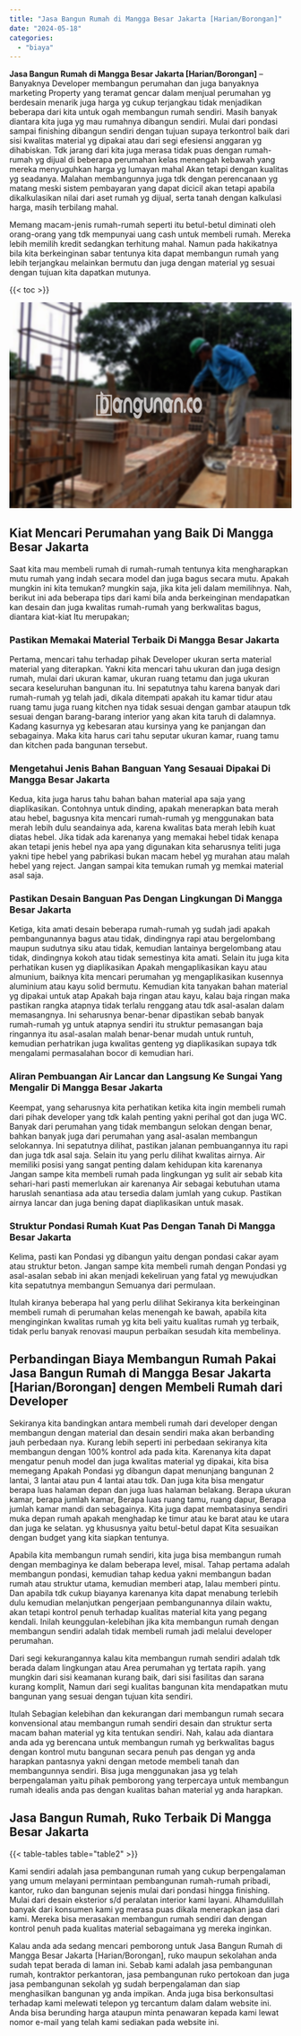 ```yaml
---
title: "Jasa Bangun Rumah di Mangga Besar Jakarta [Harian/Borongan]"
date: "2024-05-18"
categories: 
  - "biaya"
---
```


**Jasa Bangun Rumah di Mangga Besar Jakarta \[Harian/Borongan\]** – Banyaknya Developer membangun perumahan dan juga banyaknya marketing Property yang teramat gencar dalam menjual perumahan yg berdesain menarik juga harga yg cukup terjangkau tidak menjadikan beberapa dari kita untuk ogah membangun rumah sendiri. Masih banyak diantara kita juga yg mau rumahnya dibangun sendiri. Mulai dari pondasi sampai finishing dibangun sendiri dengan tujuan supaya terkontrol baik dari sisi kwalitas material yg dipakai atau dari segi efesiensi anggaran yg dihabiskan. Tdk jarang dari kita juga merasa tidak puas dengan rumah-rumah yg dijual di beberapa perumahan kelas menengah kebawah yang mereka menyuguhkan harga yg lumayan mahal Akan tetapi dengan kualitas yg seadanya. Malahan membangunnya juga tdk dengan perencanaan yg matang meski sistem pembayaran yang dapat dicicil akan tetapi apabila dikalkulasikan nilai dari aset rumah yg dijual, serta tanah dengan kalkulasi harga, masih terbilang mahal.

Memang macam-jenis rumah-rumah seperti itu betul-betul diminati oleh orang-orang yang tdk mempunyai uang cash untuk membeli rumah. Mereka lebih memilih kredit sedangkan terhitung mahal. Namun pada hakikatnya bila kita berkeinginan sabar tentunya kita dapat membangun rumah yang lebih terjangkau melainkan bermutu dan juga dengan material yg sesuai dengan tujuan kita dapatkan mutunya.

{{< toc >}}

![Jasa Bangun Rumah di Mangga Besar Jakarta [Harian/Borongan]](/images/borong-bangunan-12.png)

## Kiat Mencari Perumahan yang Baik Di Mangga Besar Jakarta

Saat kita mau membeli rumah di rumah-rumah tentunya kita mengharapkan mutu rumah yang indah secara model dan juga bagus secara mutu. Apakah mungkin ini kita temukan? mungkin saja, jika kita jeli dalam memilihnya. Nah, berikut ini ada beberapa tips dari kami bila anda berkeinginan mendapatkan kan desain dan juga kwalitas rumah-rumah yang berkwalitas bagus, diantara kiat-kiat Itu merupakan;

### Pastikan Memakai Material Terbaik Di Mangga Besar Jakarta

Pertama, mencari tahu terhadap pihak Developer ukuran serta material material yang diterapkan. Yakni kita mencari tahu ukuran dan juga design rumah, mulai dari ukuran kamar, ukuran ruang tetamu dan juga ukuran secara keseluruhan bangunan itu. Ini sepatutnya tahu karena banyak dari rumah-rumah yg telah jadi, dikala ditempati apakah itu kamar tidur atau ruang tamu juga ruang kitchen nya tidak sesuai dengan gambar ataupun tdk sesuai dengan barang-barang interior yang akan kita taruh di dalamnya. Kadang kasurnya yg kebesaran atau kursinya yang ke panjangan dan sebagainya. Maka kita harus cari tahu seputar ukuran kamar, ruang tamu dan kitchen pada bangunan tersebut.

### Mengetahui Jenis Bahan Banguan Yang Sesauai Dipakai Di Mangga Besar Jakarta

Kedua, kita juga harus tahu bahan bahan material apa saja yang diaplikasikan. Contohnya untuk dinding, apakah menerapkan bata merah atau hebel, bagusnya kita mencari rumah-rumah yg menggunakan bata merah lebih dulu seandainya ada, karena kwalitas bata merah lebih kuat diatas hebel. Jika tidak ada karenanya yang memakai hebel tidak kenapa akan tetapi jenis hebel nya apa yang digunakan kita seharusnya teliti juga yakni tipe hebel yang pabrikasi bukan macam hebel yg murahan atau malah hebel yang reject. Jangan sampai kita temukan rumah yg memkai material asal saja.

### Pastikan Desain Banguan Pas Dengan Lingkungan Di Mangga Besar Jakarta

Ketiga, kita amati desain beberapa rumah-rumah yg sudah jadi apakah pembangunannya bagus atau tidak, dindingnya rapi atau bergelombang maupun sudutnya siku atau tidak, kemudian lantainya bergelombang atau tidak, dindingnya kokoh atau tidak semestinya kita amati. Selain itu juga kita perhatikan kusen yg diaplikasikan Apakah mengaplikasikan kayu atau almunium, baiknya kita mencari perumahan yg mengaplikasikan kusennya aluminium atau kayu solid bermutu. Kemudian kita tanyakan bahan material yg dipakai untuk atap Apakah baja ringan atau kayu, kalau baja ringan maka pastikan rangka atapnya tidak terlalu renggang atau tdk asal-asalan dalam memasangnya. Ini seharusnya benar-benar dipastikan sebab banyak rumah-rumah yg untuk atapnya sendiri itu struktur pemasangan baja ringannya itu asal-asalan malah benar-benar mudah untuk runtuh, kemudian perhatrikan juga kwalitas genteng yg diaplikasikan supaya tdk mengalami permasalahan bocor di kemudian hari.

### Aliran Pembuangan Air Lancar dan Langsung Ke Sungai Yang Mengalir Di Mangga Besar Jakarta

Keempat, yang seharusnya kita perhatikan ketika kita ingin membeli rumah dari pihak developer yang tdk kalah penting yakni perihal got dan juga WC. Banyak dari perumahan yang tidak membangun selokan dengan benar, bahkan banyak juga dari perumahan yang asal-asalan membangun selokannya. Ini sepatutnya dilihat, pastikan jalanan pembuangannya itu rapi dan juga tdk asal saja. Selain itu yang perlu dilihat kwalitas airnya. Air memiliki posisi yang sangat penting dalam kehidupan kita karenanya Jangan sampe kita membeli rumah pada lingkungan yg sulit air sebab kita sehari-hari pasti memerlukan air karenanya Air sebagai kebutuhan utama haruslah senantiasa ada atau tersedia dalam jumlah yang cukup. Pastikan airnya lancar dan juga bening dapat diaplikasikan untuk masak.

### Struktur Pondasi Rumah Kuat Pas Dengan Tanah Di Mangga Besar Jakarta

Kelima, pasti kan Pondasi yg dibangun yaitu dengan pondasi cakar ayam atau struktur beton. Jangan sampe kita membeli rumah dengan Pondasi yg asal-asalan sebab ini akan menjadi kekeliruan yang fatal yg mewujudkan kita sepatutnya membangun Semuanya dari permulaan.

Itulah kiranya beberapa hal yang perlu dilihat Sekiranya kita berkeinginan membeli rumah di perumahan kelas menengah ke bawah, apabila kita menginginkan kwalitas rumah yg kita beli yaitu kualitas rumah yg terbaik, tidak perlu banyak renovasi maupun perbaikan sesudah kita membelinya.

## Perbandingan Biaya Membangun Rumah Pakai Jasa Bangun Rumah di Mangga Besar Jakarta \[Harian/Borongan\] dengen Membeli Rumah dari Developer

Sekiranya kita bandingkan antara membeli rumah dari developer dengan membangun dengan material dan desain sendiri maka akan berbanding jauh perbedaan nya. Kurang lebih seperti ini perbedaan sekiranya kita membangun dengan 100% kontrol ada pada kita. Karenanya kita dapat mengatur penuh model dan juga kwalitas material yg dipakai, kita bisa memegang Apakah Pondasi yg dibangun dapat menunjang bangunan 2 lantai, 3 lantai atau pun 4 lantai atau tdk. Dan juga kita bisa mengatur berapa luas halaman depan dan juga luas halaman belakang. Berapa ukuran kamar, berapa jumlah kamar, Berapa luas ruang tamu, ruang dapur, Berapa jumlah kamar mandi dan sebagainya. Kita juga dapat membatasinya sendiri muka depan rumah apakah menghadap ke timur atau ke barat atau ke utara dan juga ke selatan. yg khususnya yaitu betul-betul dapat Kita sesuaikan dengan budget yang kita siapkan tentunya.

Apabila kita membangun rumah sendiri, kita juga bisa membangun rumah dengan membaginya ke dalam beberapa level, misal. Tahap pertama adalah membangun pondasi, kemudian tahap kedua yakni membangun badan rumah atau struktur utama, kemudian memberi atap, lalau memberi pintu. Dan apabila tdk cukup biayanya karenanya kita dapat menabung terlebih dulu kemudian melanjutkan pengerjaan pembangunannya dilain waktu, akan tetapi kontrol penuh terhadap kualitas material kita yang pegang kendali. Inilah keunggulan-kelebihan jika kita membangun rumah dengan membangun sendiri adalah tidak membeli rumah jadi melalui developer perumahan.

Dari segi kekurangannya kalau kita membangun rumah sendiri adalah tdk berada dalam lingkungan atau Area perumahan yg tertata rapih. yang mungkin dari sisi keamanan kurang baik, dari sisi fasilitas dan sarana kurang komplit, Namun dari segi kualitas bangunan kita mendapatkan mutu bangunan yang sesuai dengan tujuan kita sendiri.

Itulah Sebagian kelebihan dan kekurangan dari membangun rumah secara konvensional atau membangun rumah sendiri desain dan struktur serta macam bahan material yg kita tentukan sendiri. Nah, kalau ada diantara anda ada yg berencana untuk membangun rumah yg berkwalitas bagus dengan kontrol mutu bangunan secara penuh pas dengan yg anda harapkan pantasnya yakni dengan metode membeli tanah dan membangunnya sendiri. Bisa juga menggunakan jasa yg telah berpengalaman yaitu pihak pemborong yang terpercaya untuk membangun rumah idealis anda pas dengan kualitas bahan material yg anda harapkan.

## Jasa Bangun Rumah, Ruko Terbaik Di Mangga Besar Jakarta

{{< table-tables table="table2" >}}

Kami sendiri adalah jasa pembangunan rumah yang cukup berpengalaman yang umum melayani permintaan pembangunan rumah-rumah pribadi, kantor, ruko dan bangunan sejenis mulai dari pondasi hingga finishing. Mulai dari desain eksterior s/d peralatan interior kami layani. Alhamdulillah banyak dari konsumen kami yg merasa puas dikala menerapkan jasa dari kami. Mereka bisa merasakan membangun rumah sendiri dan dengan kontrol penuh pada kualitas material sebagaimana yg mereka inginkan.

Kalau anda ada sedang mencari pemborong untuk Jasa Bangun Rumah di Mangga Besar Jakarta \[Harian/Borongan\], ruko maupun sekolahan anda sudah tepat berada di laman ini. Sebab kami adalah jasa pembangunan rumah, kontraktor perkantoran, jasa pembangunan ruko pertokoan dan juga jasa pembangunan sekolah yg sudah berpengalaman dan siap menghasilkan bangunan yg anda impikan. Anda juga bisa berkonsultasi terhadap kami melewati telepon yg tercantum dalam dalam website ini. Anda bisa berunding harga ataupun minta penawaran kepada kami lewat nomor e-mail yang telah kami sediakan pada website ini.
